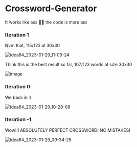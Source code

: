 # Crossword-Generator 

It works like ass 🤡🤡 the code is more ass

### Iteration 1
Nvm that, 115/123 at 30x30

![idea64_2023-01-29_11-09-24](https://user-images.githubusercontent.com/22419372/215319286-9ea6a2d5-e798-4a13-88a5-a306537c4e0a.png)

Think this is the best result so far, 107/123 words at size 30x30

![image](https://user-images.githubusercontent.com/22419372/215318925-606c26d7-9589-41bb-98af-42529aa6deb7.png)


### Iteration 0
We back in it

![idea64_2023-01-29_10-28-08](https://user-images.githubusercontent.com/22419372/215317330-d0c144c5-5a8c-4184-990e-d529967c03d3.png)

### Iteration -1
Wow!!! ABSOLUTELY PERFECT CROSSWORD! NO MISTAKES!

![idea64_2023-01-29_09-34-25](https://user-images.githubusercontent.com/22419372/215314918-d86e1a98-63b6-4c79-b4e2-37e5fb435b9e.png)
